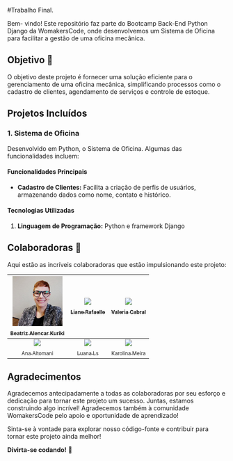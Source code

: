 #Trabalho Final.

Bem- vindo! Este repositório faz parte do Bootcamp Back-End Python Django da WomakersCode, onde desenvolvemos um Sistema de Oficina para facilitar a gestão de uma oficina mecânica.

## Objetivo 🎯

O objetivo deste projeto é fornecer uma solução eficiente para o gerenciamento de uma oficina mecânica, simplificando processos como o cadastro de clientes, agendamento de serviços e controle de estoque.

## Projetos Incluídos

### 1. Sistema de Oficina

Desenvolvido em Python, o Sistema de Oficina. Algumas das funcionalidades incluem:

#### Funcionalidades Principais

- **Cadastro de Clientes:** Facilita a criação de perfis de usuários, armazenando dados como nome, contato e histórico.


#### Tecnologias Utilizadas

1. **Linguagem de Programação:** Python e framework Django



## Colaboradoras 🚀

Aqui estão as incríveis colaboradoras que estão impulsionando este projeto:

| [<img loading="lazy" src="https://github.com/BeatrizKuriki/SistemaEnvioDeEmail/blob/main/assets/beatrizdev.jpg" width=115><br><sub>Beatriz Alencar Kuriki</sub>](https://github.com/BeatrizKuriki) |  [<img loading="lazy" src="https://avatars.githubusercontent.com/u/141535641?v=4" width=115><br><sub>Liane Rafaelle</sub>](https://github.com/lianerafaelle) |  [<img loading="lazy" src="https://avatars.githubusercontent.com/u/109596998?v=4" width=115><br><sub>Valeria Cabral</sub>](https://github.com/valeriacabral)  |
| :---: | :---: | :---: |
| [<img loading="lazy" src="https://avatars.githubusercontent.com/u/152566143?v=4" width=115><br><sub>Ana Altomani</sub>](https://github.com/Ana-Altomani) |  [<img loading="lazy" src="https://avatars.githubusercontent.com/u/142627563?v=4" width=115><br><sub>Luana Ls</sub>](https://github.com/luana-ls) |  [<img loading="lazy" src="https://avatars.githubusercontent.com/u/74688759?v=4" width=115><br><sub>Karolina Meira</sub>](https://github.com/KNMeira)  |

## Agradecimentos

Agradecemos antecipadamente a todas as colaboradoras por seu esforço e dedicação para tornar este projeto um sucesso. Juntas, estamos construindo algo incrível!
Agradecemos também à comunidade WomakersCode pelo apoio e oportunidade de aprendizado!

Sinta-se à vontade para explorar nosso código-fonte e contribuir para tornar este projeto ainda melhor!

**Divirta-se codando!** 🚀
